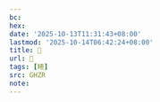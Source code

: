 ```yaml
---
bc:
hex:
date: '2025-10-13T11:31:43+08:00'
lastmod: '2025-10-14T06:42:24+08:00'
title: 󰪛
url: 󰪛
tags: [䊎]
src: GHZR
note:
---
```

